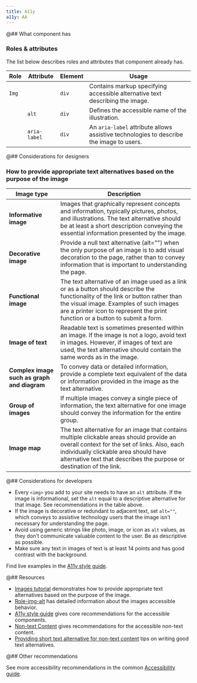 ```yaml
---
title: A11y
a11y: AA
---
```


@## What component has

### Roles & attributes

The list below describes roles and attributes that component already has.

| Role  | Attribute    | Element | Usage                                                                                   |
| ----- | ------------ | ------- | --------------------------------------------------------------------------------------- |
| `Img` |              | `div`   | Contains markup specifying accessible alternative text describing the image.            |
|       | `alt`        | `div`   | Defines the accessible name of the illustration.                                        |
|       | `aria-label` | `div`   | An `aria-label` attribute allows assistive technologies to describe the image to users. |

@## Considerations for designers

### How to provide appropriate text alternatives based on the purpose of the image

| Image type                                  | Description                                                                                                                                                                                                                                                   |
| ------------------------------------------- | ------------------------------------------------------------------------------------------------------------------------------------------------------------------------------------------------------------------------------------------------------------- |
| **Informative image**                       | Images that graphically represent concepts and information, typically pictures, photos, and illustrations. The text alternative should be at least a short description conveying the essential information presented by the image.                            |
| **Decorative image**                        | Provide a null text alternative (alt="") when the only purpose of an image is to add visual decoration to the page, rather than to convey information that is important to understanding the page.                                                            |
| **Functional image**                        | The text alternative of an image used as a link or as a button should describe the functionality of the link or button rather than the visual image. Examples of such images are a printer icon to represent the print function or a button to submit a form. |
| **Image of text**                           | Readable text is sometimes presented within an image. If the image is not a logo, avoid text in images. However, if images of text are used, the text alternative should contain the same words as in the image.                                              |
| **Complex image such as graph and diagram** | To convey data or detailed information, provide a complete text equivalent of the data or information provided in the image as the text alternative.                                                                                                          |
| **Group of images**                         | If multiple images convey a single piece of information, the text alternative for one image should convey the information for the entire group.                                                                                                               |
| **Image map**                               | The text alternative for an image that contains multiple clickable areas should provide an overall context for the set of links. Also, each individually clickable area should have alternative text that describes the purpose or destination of the link.   |

@## Considerations for developers

- Every `<img>` you add to your site needs to have an `alt` attribute. If the image is informational, set the `alt` equal to a descriptive alternative for that image. See recommendations in the table above.
- If the image is decorative or redundant to adjacent text, set `alt=""`, which conveys to assistive technology users that the image isn’t necessary for understanding the page.
- Avoid using generic strings like photo, image, or icon as `alt` values, as they don’t communicate valuable content to the user. Be as descriptive as possible.
- Make sure any text in images of text is at least 14 points and has good contrast with the background.

Find live examples in the [A11y style guide](https://a11y-style-guide.com/style-guide/section-media.html#kssref-media-images).

@## Resources

- [Images tutorial](https://www.w3.org/WAI/tutorials/images/) demonstrates how to provide appropriate text alternatives based on the purpose of the image.
- [Role-img-alt](https://www.digitala11y.com/academy/role-img-alt/) has detailed information about the images accessible behavior.
- [A11y style guide](https://a11y-style-guide.com/style-guide/section-general.html) gives core recommendations for the accessible components.
- [Non-text Content](https://www.w3.org/WAI/WCAG21/quickref/?showtechniques=131#text-alternatives) gives recommendations for the accessible non-text content.
- [Providing short text alternative for non-text content](https://www.w3.org/WAI/WCAG21/Techniques/general/G94) tips on writing good text alternatives.

@## Other recommendations

See more accessibility recommendations in the common [Accessibility guide](/core-principles/a11y/).
